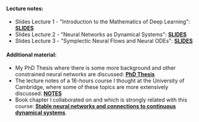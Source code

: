 #### Lecture notes:

- Slides Lecture 1 - "Introduction to the Mathematics of Deep Learning": [**SLIDES**](/static/notesunivr2025/lecture1.pdf)
- Slides Lecture 2 - "Neural Networks as Dynamical Systems": [**SLIDES**](/static/notesunivr2025/lecture2.pdf)
- Slides Lecture 3 - "Symplectic Neural Flows and Neural ODEs": [**SLIDES**](/static/notesunivr2025/lecture3.pdf)

#### Additional material:
- My PhD Thesis where there is some more background and other constrained neural networks are discussed: [**PhD Thesis**](/phd_thesis.pdf)
- The lecture notes of a 16-hours course I thought at the University of Cambridge, where some of these topics are more extensively discussed: [**NOTES**](/graduateCourseNotes.pdf)
- Book chapter I collaborated on and which is strongly related with this course: [**Stable neural networks and connections to continuous dynamical systems**](https://www.arxiv.org/abs/2510.22299).